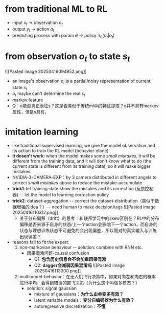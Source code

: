 # from traditional ML to RL

- input $x_t$ -> observation $o_t$
- output $y_t$ ->  action $a_t$
- predicting process with param $\theta$ -> policy $\pi_{\theta}(a_t|o_t)$ 
# from observation $o_t$ to state $s_t$
![[Pasted image 20250416094952.png]]

- an image's observation $o_t$ is a partial/noisy representation of current state $s_t$
- $o_t$ maybe can't determine the real $s_t$
- markov feature
- Q：o能否真正表征s？这是否类似于传统ml中的特征提取？o并不具有markov属性，但是s具有。
# imitation learning

- like traditional supervised learning, we give the model observation and its action to train the RL model (behavior-clone)
- **it dosen't work**: when the model makes some *small mistakes*, it will be different from the training data, and it will don't know what to do (the current state is different from its training data), so it will make bigger mistakes
- NVIDIA-3-CAMERA-EXP：by 3 camera distributed in different angels to correct *small mistakes* above to reduce the mistake-accumulate
- **trick1**: let training-date show the mistakes and its correction (反馈控制器) -- let the model to learning correction policy
- **trick2**: dataset-aggregation -- correct the dataset-distribution（类似于数据增强的idea？）-- need human to make decision/tags
	![[Pasted image 20250416110312.png]]
	- 关于分布偏移（drift）的思考：和联邦学习中的skew区别在？RL中的分布偏移是否来源于自身的状态/上一个action会影响下一个action，而自身的状态与理想训练状态不可避免的会出现偏差，所以面对的真实输入与训练出现偏差？
- reasons fail to fit the expert:
	1. non-markovian behaviour -- solution: combine with RNN etc.
		- 因果混淆问题-causal confusion
			- Q1: **包含历史信息会不会加重因果混淆**
			- Q2: **dagger会减弱因果混淆吗**
			![[Pasted image 20250416113300.png]]
	2. multimodel-behavior：在无人机飞行决策中，如果对向左和向右的概率进行平均，会得到错误的直飞决策（为什么这个叫做多模态？）
		- solution: signal gaussian
			- mixture of gaussians：**为什么由单变多有效？**
			- latent variable models：**变分自编码器为什么有效？**
			- autoregressive discretization：**不懂**

